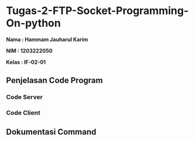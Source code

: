 # Tugas-2-FTP-Socket-Programming-On-python

**Nama : Hammam Jauharul Karim**

**NIM : 1203222050**

**Kelas : IF-02-01**

## Penjelasan Code Program

### Code Server
### Code Client

## Dokumentasi Command

